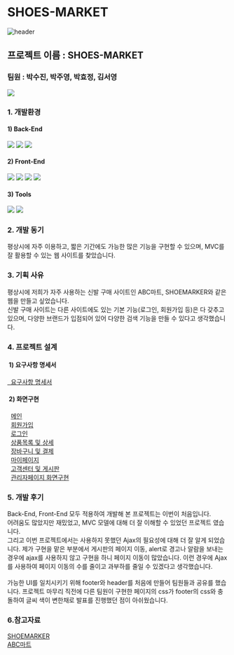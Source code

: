 # SHOES-MARKET
![header](https://capsule-render.vercel.app/api?type=waving&color=gradient&customColorList=0,2,2,5,30&height=300&section=header&text=SHOES%20MARKET&fontSize=90&animation=fadeIn&fontAlignY=38&desc=sujin's%20portfolio)

<h2>프로젝트 이름 : SHOES-MARKET</h2>
<h3>팀원 : 박수진, 박주영, 박효정, 김서영</h3>
<!-- 방문자수 --!>
<p>
<a href="https://hits.seeyoufarm.com"><img src="https://hits.seeyoufarm.com/api/count/incr/badge.svg?url=https%3A%2F%2Fgithub.com%2Fqkrtn0928@naver.com%2Fhit-counter&count_bg=%2379C83D&title_bg=%23555555&icon=&icon_color=%23E7E7E7&title=hits&edge_flat=false"/></a>
</p>
<div> 
<h3>1. 개발환경</h3>
<p>
<h4>1) Back-End</h4>
<img src="https://img.shields.io/badge/java-%23ED8B00.svg?style=for-the-badge&logo=openjdk&logoColor=white">
<img src="https://img.shields.io/badge/Oracle-F80000?style=for-the-badge&logo=oracle&logoColor=white">
<img src="https://img.shields.io/badge/apache%20tomcat-%23F8DC75.svg?style=for-the-badge&logo=apache-tomcat&logoColor=black">
</p>
<p>
<h4>2) Front-End</h4>
<img src="https://img.shields.io/badge/css3-%231572B6.svg?style=for-the-badge&logo=css3&logoColor=white">
<img src="https://img.shields.io/badge/html5-%23E34F26.svg?style=for-the-badge&logo=html5&logoColor=white">
<img src="https://img.shields.io/badge/javascript-%23323330.svg?style=for-the-badge&logo=javascript&logoColor=%23F7DF1E">
<img src="https://img.shields.io/badge/bootstrap-%238511FA.svg?style=for-the-badge&logo=bootstrap&logoColor=white">
</p>
<p>
<h4>3) Tools</h4>
<img src="https://img.shields.io/badge/Eclipse-FE7A16.svg?style=for-the-badge&logo=Eclipse&logoColor=white">
<img src="https://img.shields.io/badge/Windows-0078D6?style=for-the-badge&logo=windows&logoColor=white">
</p>
</div>
<div>
<h3>2. 개발 동기</h3>
<p>평상시에 자주 이용하고, 짧은 기간에도 가능한 많은 기능을 구현할 수 있으며, MVC를 잘 활용할 수 있는 웹 사이트를 찾았습니다.</p>
<h3>3. 기획 사유</h3>
<p>
평상시에 저희가 자주 사용하는 신발 구매 사이트인 ABC마트, SHOEMARKER와 같은 웹을 만들고 싶었습니다.<br>
신발 구매 사이트는 다른 사이트에도 있는 기본 기능(로그인, 회원가입 등)은 다 갖추고 있으며, 다양한 브랜드가 입점되어 있어 다양한 검색 기능을 만들 수 있다고 생각했습니다.<br>
</p>

<div>
<h3>4. 프로젝트 설계</h3>
  <h4>&nbsp1) 요구사항 명세서</h4>
  <a href="https://www.notion.so/cd11c361c83d4c30bc6ee9faeaf0342f?v=ff682c6147644b7ca0da413389245086&pvs=4">&nbsp&nbsp요구사항 명세서</a>
  <h4>&nbsp2) 화면구현</h4>
  &nbsp&nbsp<a href="https://share.balsamiq.com/c/3p2Z1s6ePVpknwkYtB9Qq4.png">메인</a><br>
  &nbsp&nbsp<a href="https://share.balsamiq.com/c/4PmazuHffRBnPg8jsjHx1h.png">회원가입</a><br>
  &nbsp&nbsp<a href="https://share.balsamiq.com/c/viK4sR9oy8Xdo4L24DQKWG.png">로그인</a><br>
  &nbsp&nbsp<a href="https://share.balsamiq.com/c/gkmSeif993LZYTkPrFqNSr.png">상품목록 및 상세</a><br>
  &nbsp&nbsp<a href="https://share.balsamiq.com/c/krUJB3KZMt9efQGbXuAtuZ.png">장바구니 및 결제</a><br>
  &nbsp&nbsp<a href="https://share.balsamiq.com/c/vB9Ku8AbA2cptHSioPZdNY.png">마이페이지</a><br>
  &nbsp&nbsp<a href="https://share.balsamiq.com/c/r44SBrLUh9cvN9CGexULCX.png">고객센터 및 게시판</a><br>
  &nbsp&nbsp<a href="https://share.balsamiq.com/c/mwSvBNNghazwSA2T1FV1gs.png">관리자페이지 화면구현</a><br>
</div>

<h3>5. 개발 후기</h3>
<p>
Back-End, Front-End 모두 적용하여 개발해 본 프로젝트는 이번이 처음입니다.<br>
어려움도 많았지만 재밌었고, MVC 모델에 대해 더 잘 이해할 수 있었던 프로젝트 였습니다.<br>
그리고 이번 프로젝트에서는 사용하지 못했던 Ajax의 필요성에 대해 더 잘 알게 되었습니다.
제가 구현을 맡은 부분에서 게시판의 페이지 이동, alert로 경고나 알람을 보내는 경우에 ajax를 사용하지 않고 구현을 하니 페이지 이동이 많았습니다.
이런 경우에 Ajax를 사용하여 페이지 이동의 수를 줄이고 과부하를 줄일 수 있겠다고 생각했습니다.<br>
<br>
가능한 UI를 일치시키기 위해 footer와 header를 처음에 만들어 팀원들과 공유를 했습니다. 프로젝트 마무리 직전에 다른 팀원이 구현한 페이지의
css가 footer의 css와 충돌하여 글씨 색이 변한채로 발표를 진행했던 점이 아쉬웠습니다.
<div>
<h3>6.참고자료</h3>
<a href="https://www.shoemarker.co.kr">SHOEMARKER</a><br>
<a href="https://grandstage.a-rt.com">ABC마트</a><br>
</div>
</div>
